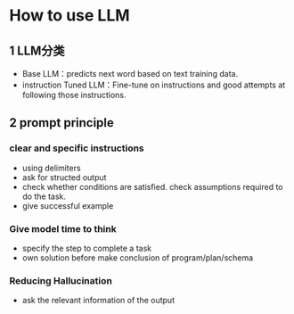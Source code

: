 # How to use LLM

## 1 LLM分类

* Base LLM：predicts next word based on text training data.
* instruction Tuned LLM：Fine-tune on instructions and good attempts at following those instructions.

## 2 prompt principle

### clear and specific instructions

* using delimiters
* ask for structed output
* check whether conditions are satisfied. check assumptions required to do the task.
* give successful example

### Give model time to think

* specify the step to complete a task
* own solution before make conclusion of program/plan/schema

### Reducing Hallucination

* ask the relevant information of the output


